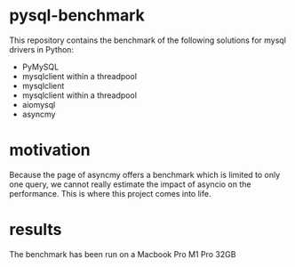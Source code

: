 # pysql-benchmark

This repository contains the benchmark of the following solutions for mysql drivers in Python:

- PyMySQL
- mysqlclient within a threadpool
- mysqlclient
- mysqlclient within a threadpool
- aiomysql
- asyncmy

# motivation

Because the page of asyncmy offers a benchmark which is limited to only one query, we cannot really estimate the impact of asyncio on the performance.
This is where this project comes into life.

# results

The benchmark has been run on a Macbook Pro M1 Pro 32GB
